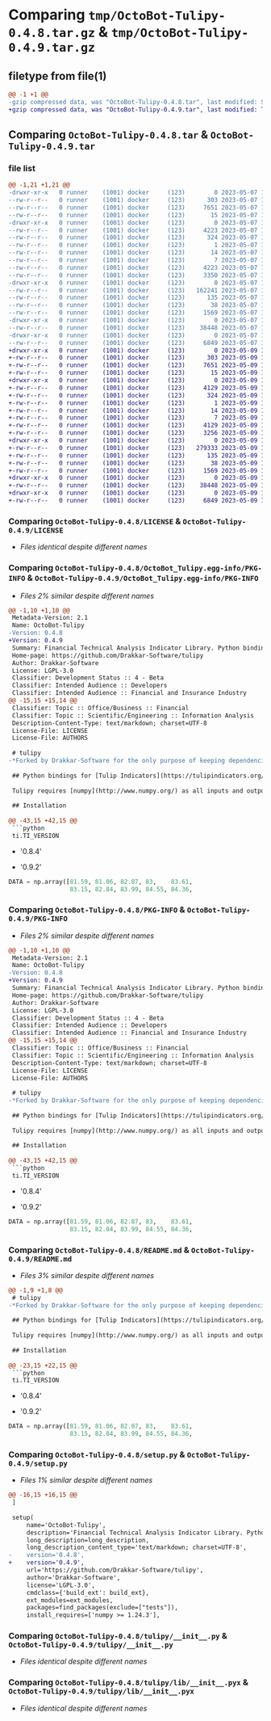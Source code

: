 # Comparing `tmp/OctoBot-Tulipy-0.4.8.tar.gz` & `tmp/OctoBot-Tulipy-0.4.9.tar.gz`

## filetype from file(1)

```diff
@@ -1 +1 @@
-gzip compressed data, was "OctoBot-Tulipy-0.4.8.tar", last modified: Sun May  7 12:30:50 2023, max compression
+gzip compressed data, was "OctoBot-Tulipy-0.4.9.tar", last modified: Tue May  9 18:15:19 2023, max compression
```

## Comparing `OctoBot-Tulipy-0.4.8.tar` & `OctoBot-Tulipy-0.4.9.tar`

### file list

```diff
@@ -1,21 +1,21 @@
-drwxr-xr-x   0 runner    (1001) docker     (123)        0 2023-05-07 12:30:50.659906 OctoBot-Tulipy-0.4.8/
--rw-r--r--   0 runner    (1001) docker     (123)      303 2023-05-07 12:30:34.000000 OctoBot-Tulipy-0.4.8/AUTHORS
--rw-r--r--   0 runner    (1001) docker     (123)     7651 2023-05-07 12:30:34.000000 OctoBot-Tulipy-0.4.8/LICENSE
--rw-r--r--   0 runner    (1001) docker     (123)       15 2023-05-07 12:30:34.000000 OctoBot-Tulipy-0.4.8/MANIFEST.in
-drwxr-xr-x   0 runner    (1001) docker     (123)        0 2023-05-07 12:30:50.659906 OctoBot-Tulipy-0.4.8/OctoBot_Tulipy.egg-info/
--rw-r--r--   0 runner    (1001) docker     (123)     4223 2023-05-07 12:30:50.000000 OctoBot-Tulipy-0.4.8/OctoBot_Tulipy.egg-info/PKG-INFO
--rw-r--r--   0 runner    (1001) docker     (123)      324 2023-05-07 12:30:50.000000 OctoBot-Tulipy-0.4.8/OctoBot_Tulipy.egg-info/SOURCES.txt
--rw-r--r--   0 runner    (1001) docker     (123)        1 2023-05-07 12:30:50.000000 OctoBot-Tulipy-0.4.8/OctoBot_Tulipy.egg-info/dependency_links.txt
--rw-r--r--   0 runner    (1001) docker     (123)       14 2023-05-07 12:30:50.000000 OctoBot-Tulipy-0.4.8/OctoBot_Tulipy.egg-info/requires.txt
--rw-r--r--   0 runner    (1001) docker     (123)        7 2023-05-07 12:30:50.000000 OctoBot-Tulipy-0.4.8/OctoBot_Tulipy.egg-info/top_level.txt
--rw-r--r--   0 runner    (1001) docker     (123)     4223 2023-05-07 12:30:50.659906 OctoBot-Tulipy-0.4.8/PKG-INFO
--rw-r--r--   0 runner    (1001) docker     (123)     3350 2023-05-07 12:30:34.000000 OctoBot-Tulipy-0.4.8/README.md
-drwxr-xr-x   0 runner    (1001) docker     (123)        0 2023-05-07 12:30:50.659906 OctoBot-Tulipy-0.4.8/libindicators/
--rw-r--r--   0 runner    (1001) docker     (123)   162241 2023-05-07 12:30:34.000000 OctoBot-Tulipy-0.4.8/libindicators/tiamalgamation.c
--rw-r--r--   0 runner    (1001) docker     (123)      135 2023-05-07 12:30:34.000000 OctoBot-Tulipy-0.4.8/pyproject.toml
--rw-r--r--   0 runner    (1001) docker     (123)       38 2023-05-07 12:30:50.659906 OctoBot-Tulipy-0.4.8/setup.cfg
--rw-r--r--   0 runner    (1001) docker     (123)     1569 2023-05-07 12:30:34.000000 OctoBot-Tulipy-0.4.8/setup.py
-drwxr-xr-x   0 runner    (1001) docker     (123)        0 2023-05-07 12:30:50.659906 OctoBot-Tulipy-0.4.8/tulipy/
--rw-r--r--   0 runner    (1001) docker     (123)    38448 2023-05-07 12:30:34.000000 OctoBot-Tulipy-0.4.8/tulipy/__init__.py
-drwxr-xr-x   0 runner    (1001) docker     (123)        0 2023-05-07 12:30:50.659906 OctoBot-Tulipy-0.4.8/tulipy/lib/
--rw-r--r--   0 runner    (1001) docker     (123)     6849 2023-05-07 12:30:34.000000 OctoBot-Tulipy-0.4.8/tulipy/lib/__init__.pyx
+drwxr-xr-x   0 runner    (1001) docker     (123)        0 2023-05-09 18:15:19.562905 OctoBot-Tulipy-0.4.9/
+-rw-r--r--   0 runner    (1001) docker     (123)      303 2023-05-09 18:15:05.000000 OctoBot-Tulipy-0.4.9/AUTHORS
+-rw-r--r--   0 runner    (1001) docker     (123)     7651 2023-05-09 18:15:05.000000 OctoBot-Tulipy-0.4.9/LICENSE
+-rw-r--r--   0 runner    (1001) docker     (123)       15 2023-05-09 18:15:05.000000 OctoBot-Tulipy-0.4.9/MANIFEST.in
+drwxr-xr-x   0 runner    (1001) docker     (123)        0 2023-05-09 18:15:19.562905 OctoBot-Tulipy-0.4.9/OctoBot_Tulipy.egg-info/
+-rw-r--r--   0 runner    (1001) docker     (123)     4129 2023-05-09 18:15:19.000000 OctoBot-Tulipy-0.4.9/OctoBot_Tulipy.egg-info/PKG-INFO
+-rw-r--r--   0 runner    (1001) docker     (123)      324 2023-05-09 18:15:19.000000 OctoBot-Tulipy-0.4.9/OctoBot_Tulipy.egg-info/SOURCES.txt
+-rw-r--r--   0 runner    (1001) docker     (123)        1 2023-05-09 18:15:19.000000 OctoBot-Tulipy-0.4.9/OctoBot_Tulipy.egg-info/dependency_links.txt
+-rw-r--r--   0 runner    (1001) docker     (123)       14 2023-05-09 18:15:19.000000 OctoBot-Tulipy-0.4.9/OctoBot_Tulipy.egg-info/requires.txt
+-rw-r--r--   0 runner    (1001) docker     (123)        7 2023-05-09 18:15:19.000000 OctoBot-Tulipy-0.4.9/OctoBot_Tulipy.egg-info/top_level.txt
+-rw-r--r--   0 runner    (1001) docker     (123)     4129 2023-05-09 18:15:19.562905 OctoBot-Tulipy-0.4.9/PKG-INFO
+-rw-r--r--   0 runner    (1001) docker     (123)     3256 2023-05-09 18:15:05.000000 OctoBot-Tulipy-0.4.9/README.md
+drwxr-xr-x   0 runner    (1001) docker     (123)        0 2023-05-09 18:15:19.562905 OctoBot-Tulipy-0.4.9/libindicators/
+-rw-r--r--   0 runner    (1001) docker     (123)   279333 2023-05-09 18:15:05.000000 OctoBot-Tulipy-0.4.9/libindicators/tiamalgamation.c
+-rw-r--r--   0 runner    (1001) docker     (123)      135 2023-05-09 18:15:05.000000 OctoBot-Tulipy-0.4.9/pyproject.toml
+-rw-r--r--   0 runner    (1001) docker     (123)       38 2023-05-09 18:15:19.562905 OctoBot-Tulipy-0.4.9/setup.cfg
+-rw-r--r--   0 runner    (1001) docker     (123)     1569 2023-05-09 18:15:05.000000 OctoBot-Tulipy-0.4.9/setup.py
+drwxr-xr-x   0 runner    (1001) docker     (123)        0 2023-05-09 18:15:19.562905 OctoBot-Tulipy-0.4.9/tulipy/
+-rw-r--r--   0 runner    (1001) docker     (123)    38448 2023-05-09 18:15:05.000000 OctoBot-Tulipy-0.4.9/tulipy/__init__.py
+drwxr-xr-x   0 runner    (1001) docker     (123)        0 2023-05-09 18:15:19.562905 OctoBot-Tulipy-0.4.9/tulipy/lib/
+-rw-r--r--   0 runner    (1001) docker     (123)     6849 2023-05-09 18:15:05.000000 OctoBot-Tulipy-0.4.9/tulipy/lib/__init__.pyx
```

### Comparing `OctoBot-Tulipy-0.4.8/LICENSE` & `OctoBot-Tulipy-0.4.9/LICENSE`

 * *Files identical despite different names*

### Comparing `OctoBot-Tulipy-0.4.8/OctoBot_Tulipy.egg-info/PKG-INFO` & `OctoBot-Tulipy-0.4.9/OctoBot_Tulipy.egg-info/PKG-INFO`

 * *Files 2% similar despite different names*

```diff
@@ -1,10 +1,10 @@
 Metadata-Version: 2.1
 Name: OctoBot-Tulipy
-Version: 0.4.8
+Version: 0.4.9
 Summary: Financial Technical Analysis Indicator Library. Python bindings for https://github.com/TulipCharts/tulipindicators
 Home-page: https://github.com/Drakkar-Software/tulipy
 Author: Drakkar-Software
 License: LGPL-3.0
 Classifier: Development Status :: 4 - Beta
 Classifier: Intended Audience :: Developers
 Classifier: Intended Audience :: Financial and Insurance Industry
@@ -15,15 +15,14 @@
 Classifier: Topic :: Office/Business :: Financial
 Classifier: Topic :: Scientific/Engineering :: Information Analysis
 Description-Content-Type: text/markdown; charset=UTF-8
 License-File: LICENSE
 License-File: AUTHORS
 
 # tulipy
-*Forked by Drakkar-Software for the only purpose of keeping dependencies version up to date.*
 
 ## Python bindings for [Tulip Indicators](https://tulipindicators.org/)
 
 Tulipy requires [numpy](http://www.numpy.org/) as all inputs and outputs are numpy arrays (`dtype=np.float64`).
 
 ## Installation
 
@@ -43,15 +42,15 @@
 ```python
 ti.TI_VERSION
 ```
 
 
 
 
-    '0.8.4'
+    '0.9.2'
 
 
 
 
 ```python
 DATA = np.array([81.59, 81.06, 82.87, 83,    83.61,
                  83.15, 82.84, 83.99, 84.55, 84.36,
```

### Comparing `OctoBot-Tulipy-0.4.8/PKG-INFO` & `OctoBot-Tulipy-0.4.9/PKG-INFO`

 * *Files 2% similar despite different names*

```diff
@@ -1,10 +1,10 @@
 Metadata-Version: 2.1
 Name: OctoBot-Tulipy
-Version: 0.4.8
+Version: 0.4.9
 Summary: Financial Technical Analysis Indicator Library. Python bindings for https://github.com/TulipCharts/tulipindicators
 Home-page: https://github.com/Drakkar-Software/tulipy
 Author: Drakkar-Software
 License: LGPL-3.0
 Classifier: Development Status :: 4 - Beta
 Classifier: Intended Audience :: Developers
 Classifier: Intended Audience :: Financial and Insurance Industry
@@ -15,15 +15,14 @@
 Classifier: Topic :: Office/Business :: Financial
 Classifier: Topic :: Scientific/Engineering :: Information Analysis
 Description-Content-Type: text/markdown; charset=UTF-8
 License-File: LICENSE
 License-File: AUTHORS
 
 # tulipy
-*Forked by Drakkar-Software for the only purpose of keeping dependencies version up to date.*
 
 ## Python bindings for [Tulip Indicators](https://tulipindicators.org/)
 
 Tulipy requires [numpy](http://www.numpy.org/) as all inputs and outputs are numpy arrays (`dtype=np.float64`).
 
 ## Installation
 
@@ -43,15 +42,15 @@
 ```python
 ti.TI_VERSION
 ```
 
 
 
 
-    '0.8.4'
+    '0.9.2'
 
 
 
 
 ```python
 DATA = np.array([81.59, 81.06, 82.87, 83,    83.61,
                  83.15, 82.84, 83.99, 84.55, 84.36,
```

### Comparing `OctoBot-Tulipy-0.4.8/README.md` & `OctoBot-Tulipy-0.4.9/README.md`

 * *Files 3% similar despite different names*

```diff
@@ -1,9 +1,8 @@
 # tulipy
-*Forked by Drakkar-Software for the only purpose of keeping dependencies version up to date.*
 
 ## Python bindings for [Tulip Indicators](https://tulipindicators.org/)
 
 Tulipy requires [numpy](http://www.numpy.org/) as all inputs and outputs are numpy arrays (`dtype=np.float64`).
 
 ## Installation
 
@@ -23,15 +22,15 @@
 ```python
 ti.TI_VERSION
 ```
 
 
 
 
-    '0.8.4'
+    '0.9.2'
 
 
 
 
 ```python
 DATA = np.array([81.59, 81.06, 82.87, 83,    83.61,
                  83.15, 82.84, 83.99, 84.55, 84.36,
```

### Comparing `OctoBot-Tulipy-0.4.8/setup.py` & `OctoBot-Tulipy-0.4.9/setup.py`

 * *Files 1% similar despite different names*

```diff
@@ -16,15 +16,15 @@
 ]
 
 setup(
     name='OctoBot-Tulipy',
     description='Financial Technical Analysis Indicator Library. Python bindings for https://github.com/TulipCharts/tulipindicators',
     long_description=long_description,
     long_description_content_type='text/markdown; charset=UTF-8',
-    version='0.4.8',
+    version='0.4.9',
     url='https://github.com/Drakkar-Software/tulipy',
     author='Drakkar-Software',
     license='LGPL-3.0',
     cmdclass={'build_ext': build_ext},
     ext_modules=ext_modules,
     packages=find_packages(exclude=["tests"]),
     install_requires=['numpy >= 1.24.3'],
```

### Comparing `OctoBot-Tulipy-0.4.8/tulipy/__init__.py` & `OctoBot-Tulipy-0.4.9/tulipy/__init__.py`

 * *Files identical despite different names*

### Comparing `OctoBot-Tulipy-0.4.8/tulipy/lib/__init__.pyx` & `OctoBot-Tulipy-0.4.9/tulipy/lib/__init__.pyx`

 * *Files identical despite different names*


